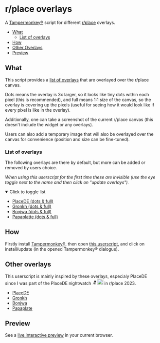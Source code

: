 # r/place overlays

A [Tampermonkey®](https://www.tampermonkey.net/ "Official Tampermonkey® website") script for different [r/place](https://www.reddit.com/r/place/ "Official r/place subreddit") overlays.

- [What](#what "Scroll down to What")
  - [List of overlays](#list-of-overlays "Scroll down to List of overlays")
- [How](#how "Scroll down to How")
- [Other Overlays](#other-overlays "Scroll down to Other Overlays")
- [Preview](#preview "Scroll down to Preview")

## What

This script provides a [list of overlays](#list-of-overlays "scroll to the list of default overlays") that are overlayed over the r/place canvas.

Dots means the overlay is 3x larger, so it looks like tiny dots within each pixel (this is recommended), and full means 1:1 size of the canvas, so the overlay is covering up the pixels (useful for seeing how it would look like if every pixel is like in the overlay).

Additionally, one can take a screenshot of the current r/place canvas (this doesn't include the widget or any overlays).

Users can also add a temporary image that will also be overlayed over the canvas for convenience (position and size can be fine-tuned).

### List of overlays

The following overlays are there by default, but more can be added or removed by users choice.

_When using this userscript for the first time these are invisible (use the eye toggle next to the name and then click on "update overlays")._

<details open><summary>Click to toggle list</summary>

- [PlaceDE (dots & full)](https://place.army/default_target.png "Open PlaceDE overlay image")
- [Gronkh (dots & full)](https://raw.githubusercontent.com/FeLuckLP/rplace/main/output.png "Open Gronkh overlay image")
- [Bonjwa (dots & full)](https://raw.githubusercontent.com/rplacebonjwa/rplace/main/output.png "Open Bonjwa overlay image")
- [Papaplatte (dots & full)](https://place.kayo.zip/outputs/default_target.png "Open Papaplatte overlay image")

</details>

## How

Firstly install [Tampermonkey®](https://www.tampermonkey.net/ "Official Tampermonkey® website"), then open [this userscript](https://github.com/MAZ01001/placeOverlays/raw/main/placeOverlays.user.js "Link to this userscript that will open Tampermonkey® dialogue"), and click on install/update (in the opened Tampermonkey® dialogue).

## Other overlays

This userscript is mainly inspired by these overlays, especialy PlaceDE since I was part of the PlaceDE nightwatch <img height="16" alt="🪑" title="Stuhl" src="https://cdn.7tv.app/emote/64bef8155212029786921edb/4x.avif"><img height="20" alt="o7" title="o7" src="https://cdn.7tv.app/emote/643f7ce3d9dd1d39100f31eb/4x.avif"> in r/place 2023.

- [PlaceDE](https://github.com/PlaceDE-Official/place-overlay/ "Open repository of official PlaceDE overlay")
- [Gronkh](https://github.com/FeLuckLP/rplace/ "Open repository of official Gronkh overlay")
- [Bonjwa](https://github.com/rplacebonjwa/rplace/ "Open repository of official Bonjwa overlay")
- [Papaplate](https://github.com/FlashSkyNews/place-overlay/ "Open repository of official Papaplate overlay")

## Preview

See a [live interactive preview](https://maz01001.github.io/rPlaceOverlays/preview.html "Open live preview through github pages") in your current browser.
